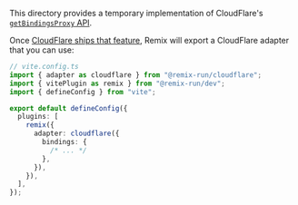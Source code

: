 This directory provides a temporary implementation of CloudFlare's [`getBindingsProxy` API][get-bindings-proxy].

Once [CloudFlare ships that feature][get-bindings-proxy], Remix will export a CloudFlare adapter that you can use:

```ts
// vite.config.ts
import { adapter as cloudflare } from "@remix-run/cloudflare";
import { vitePlugin as remix } from "@remix-run/dev";
import { defineConfig } from "vite";

export default defineConfig({
  plugins: [
    remix({
      adapter: cloudflare({
        bindings: {
          /* ... */
        },
      }),
    }),
  ],
});
```

[get-bindings-proxy]: https://github.com/cloudflare/workers-sdk/pull/4523
